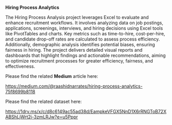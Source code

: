 **Hiring Process Analytics**


The Hiring Process Analysis project leverages Excel to evaluate and enhance recruitment workflows. It involves analyzing data on job postings, applications, screenings, interviews, and hiring decisions using Excel tools like PivotTables and charts. Key metrics such as time-to-hire, cost-per-hire, and candidate drop-off rates are calculated to assess process efficiency. Additionally, demographic analysis identifies potential biases, ensuring fairness in hiring. The project delivers detailed visual reports and dashboards that highlight findings and actionable recommendations, aiming to optimize recruitment processes for greater efficiency, fairness, and effectiveness.


Please find the related **Medium** article here:


https://medium.com/@raashidnarrates/hiring-process-analytics-75f8699b8118



Please find the related dataset here:


https://1drv.ms/x/c/d8c6149ac55ad38d/EampkeVFGX5NnD1X6rRNGToB72XABShLjWrt2j-3zmLRJw?e=u5Pppr
